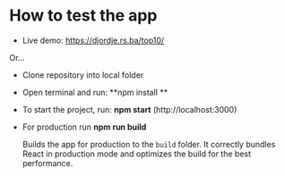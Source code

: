 

# How to test the app

- Live demo: https://djordje.rs.ba/top10/

Or...

- Clone repository into local folder
- Open terminal and run: **npm install **
- To start the project, run: **npm start** (http://localhost:3000)

- For production run **npm run build**

  Builds the app for production to the `build` folder.
  It correctly bundles React in production mode and optimizes the build for the best performance.
